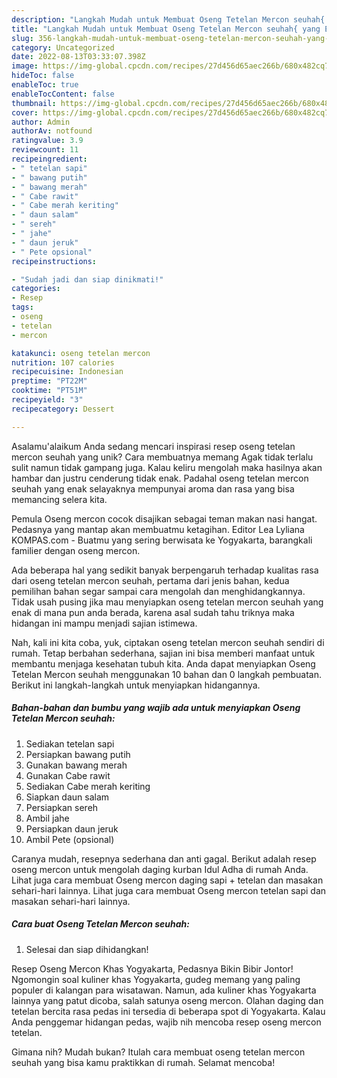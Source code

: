 ```yaml
---
description: "Langkah Mudah untuk Membuat Oseng Tetelan Mercon seuhah{ yang Enak Banget"
title: "Langkah Mudah untuk Membuat Oseng Tetelan Mercon seuhah{ yang Enak Banget"
slug: 356-langkah-mudah-untuk-membuat-oseng-tetelan-mercon-seuhah-yang-enak-banget
category: Uncategorized
date: 2022-08-13T03:33:07.398Z
image: https://img-global.cpcdn.com/recipes/27d456d65aec266b/680x482cq70/oseng-tetelan-mercon-seuhah-foto-resep-utama.jpg
hideToc: false
enableToc: true
enableTocContent: false
thumbnail: https://img-global.cpcdn.com/recipes/27d456d65aec266b/680x482cq70/oseng-tetelan-mercon-seuhah-foto-resep-utama.jpg
cover: https://img-global.cpcdn.com/recipes/27d456d65aec266b/680x482cq70/oseng-tetelan-mercon-seuhah-foto-resep-utama.jpg
author: Admin
authorAv: notfound
ratingvalue: 3.9
reviewcount: 11
recipeingredient:
- " tetelan sapi"
- " bawang putih"
- " bawang merah"
- " Cabe rawit"
- " Cabe merah keriting"
- " daun salam"
- " sereh"
- " jahe"
- " daun jeruk"
- " Pete opsional"
recipeinstructions:

- "Sudah jadi dan siap dinikmati!"
categories:
- Resep
tags:
- oseng
- tetelan
- mercon

katakunci: oseng tetelan mercon 
nutrition: 107 calories
recipecuisine: Indonesian
preptime: "PT22M"
cooktime: "PT51M"
recipeyield: "3"
recipecategory: Dessert

---
```



Asalamu'alaikum Anda sedang mencari inspirasi resep oseng tetelan mercon seuhah yang unik? Cara membuatnya memang Agak tidak terlalu sulit namun tidak gampang juga. Kalau keliru mengolah maka hasilnya akan hambar dan justru cenderung tidak enak. Padahal oseng tetelan mercon seuhah yang enak selayaknya mempunyai aroma dan rasa yang bisa memancing selera kita.


Pemula Oseng mercon cocok disajikan sebagai teman makan nasi hangat. Pedasnya yang mantap akan membuatmu ketagihan. Editor Lea Lyliana KOMPAS.com - Buatmu yang sering berwisata ke Yogyakarta, barangkali familier dengan oseng mercon.

Ada beberapa hal yang sedikit banyak berpengaruh terhadap kualitas rasa dari oseng tetelan mercon seuhah, pertama dari jenis bahan, kedua pemilihan bahan segar sampai cara mengolah dan menghidangkannya. Tidak usah pusing jika mau menyiapkan oseng tetelan mercon seuhah yang enak di mana pun anda berada, karena asal sudah tahu triknya maka hidangan ini mampu menjadi sajian istimewa.


Nah, kali ini kita coba, yuk, ciptakan oseng tetelan mercon seuhah sendiri di rumah. Tetap berbahan sederhana, sajian ini bisa memberi manfaat untuk membantu menjaga kesehatan tubuh kita. Anda dapat menyiapkan Oseng Tetelan Mercon seuhah menggunakan 10 bahan dan 0 langkah pembuatan. Berikut ini langkah-langkah untuk menyiapkan hidangannya.

<!--inarticleads1-->

##### Bahan-bahan dan bumbu yang wajib ada untuk menyiapkan Oseng Tetelan Mercon seuhah:

1. Sediakan  tetelan sapi
1. Persiapkan  bawang putih
1. Gunakan  bawang merah
1. Gunakan  Cabe rawit
1. Sediakan  Cabe merah keriting
1. Siapkan  daun salam
1. Persiapkan  sereh
1. Ambil  jahe
1. Persiapkan  daun jeruk
1. Ambil  Pete (opsional)


Caranya mudah, resepnya sederhana dan anti gagal. Berikut adalah resep oseng mercon untuk mengolah daging kurban Idul Adha di rumah Anda. Lihat juga cara membuat Oseng mercon daging sapi + tetelan dan masakan sehari-hari lainnya. Lihat juga cara membuat Oseng mercon tetelan sapi dan masakan sehari-hari lainnya. 

<!--inarticleads2-->

##### Cara buat Oseng Tetelan Mercon seuhah:


1. Selesai dan siap dihidangkan!

Resep Oseng Mercon Khas Yogyakarta, Pedasnya Bikin Bibir Jontor! Ngomongin soal kuliner khas Yogyakarta, gudeg memang yang paling populer di kalangan para wisatawan. Namun, ada kuliner khas Yogyakarta lainnya yang patut dicoba, salah satunya oseng mercon. Olahan daging dan tetelan bercita rasa pedas ini tersedia di beberapa spot di Yogyakarta. Kalau Anda penggemar hidangan pedas, wajib nih mencoba resep oseng mercon tetelan. 

Gimana nih? Mudah bukan? Itulah cara membuat oseng tetelan mercon seuhah yang bisa kamu praktikkan di rumah. Selamat mencoba!
